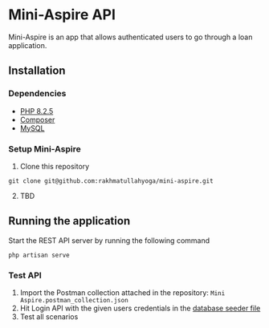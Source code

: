 # Mini-Aspire API
Mini-Aspire is an app that allows authenticated users to go through a loan application.

## Installation

### Dependencies
- [PHP 8.2.5](https://www.php.net/manual/en/install.php)
- [Composer](https://getcomposer.org/download/)
- [MySQL](https://dev.mysql.com/doc/mysql-installation-excerpt/5.7/en/)

### Setup Mini-Aspire
1. Clone this repository
```
git clone git@github.com:rakhmatullahyoga/mini-aspire.git
```
2. TBD

## Running the application
Start the REST API server by running the following command
```
php artisan serve
```

### Test API
1. Import the Postman collection attached in the repository: `Mini Aspire.postman_collection.json`
2. Hit Login API with the given users credentials in the [database seeder file](database/seeders/DatabaseSeeder.php)
3. Test all scenarios
